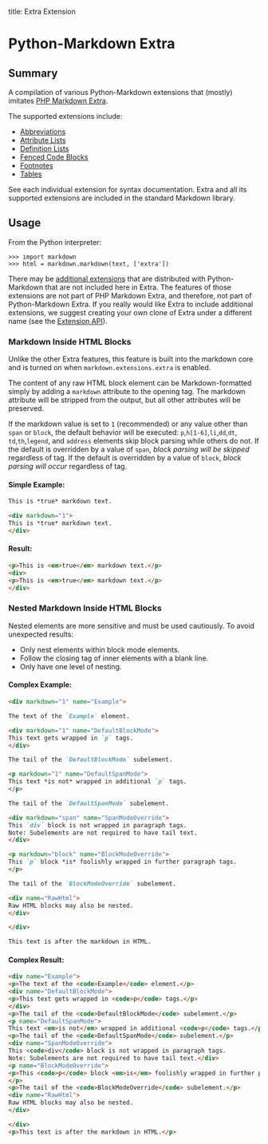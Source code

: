 title: Extra Extension

# Python-Markdown Extra

## Summary

A compilation of various Python-Markdown extensions that (mostly) imitates
[PHP Markdown Extra](http://michelf.com/projects/php-markdown/extra/).

The supported extensions include:

* [Abbreviations](abbreviations.md)
* [Attribute Lists](attr_list.md)
* [Definition Lists](definition_lists.md)
* [Fenced Code Blocks](fenced_code_blocks.md)
* [Footnotes](footnotes.md)
* [Tables](tables.md)

See each individual extension for syntax documentation. Extra and all its
supported extensions are included in the standard Markdown library.

## Usage

From the Python interpreter:

```pycon
>>> import markdown
>>> html = markdown.markdown(text, ['extra'])
```

There may be [additional extensions](index.md) that are distributed with
Python-Markdown that are not included here in Extra. The features
of those extensions are not part of PHP Markdown Extra, and
therefore, not part of Python-Markdown Extra. If you really would
like Extra to include additional extensions, we suggest creating
your own clone of Extra under a different name
(see the [Extension API](api.md)).

### Markdown Inside HTML Blocks

Unlike the other Extra features, this feature is built into the markdown core and
is turned on when `markdown.extensions.extra` is enabled.

The content of any raw HTML block element can be Markdown-formatted simply by
adding a `markdown` attribute to the opening tag. The markdown attribute will be
stripped from the output, but all other attributes will be preserved.

If the markdown value is set to `1` (recommended) or any value other than `span`
or `block`, the default behavior will be executed: `p`,`h[1-6]`,`li`,`dd`,`dt`,
`td`,`th`,`legend`, and `address` elements skip block parsing while others do not.
If the default is overridden by a value of `span`, *block parsing will be skipped*
regardless of tag. If the default is overridden by a value of `block`,
*block parsing will occur* regardless of tag.

#### Simple Example:

```md
This is *true* markdown text.

<div markdown="1">
This is *true* markdown text.
</div>
```

#### Result:

```html
<p>This is <em>true</em> markdown text.</p>
<div>
<p>This is <em>true</em> markdown text.</p>
</div>
```

### Nested Markdown Inside HTML Blocks

Nested elements are more sensitive and must be used cautiously. To avoid
unexpected results:

* Only nest elements within block mode elements.
* Follow the closing tag of inner elements with a blank line.
* Only have one level of nesting.

#### Complex Example:

```md
<div markdown="1" name="Example">

The text of the `Example` element.

<div markdown="1" name="DefaultBlockMode">
This text gets wrapped in `p` tags.
</div>

The tail of the `DefaultBlockMode` subelement.

<p markdown="1" name="DefaultSpanMode">
This text *is not* wrapped in additional `p` tags.
</p>

The tail of the `DefaultSpanMode` subelement.

<div markdown="span" name="SpanModeOverride">
This `div` block is not wrapped in paragraph tags.
Note: Subelements are not required to have tail text.
</div>

<p markdown="block" name="BlockModeOverride">
This `p` block *is* foolishly wrapped in further paragraph tags.
</p>

The tail of the `BlockModeOverride` subelement.

<div name="RawHtml">
Raw HTML blocks may also be nested.
</div>

</div>

This text is after the markdown in HTML.
```

#### Complex Result:

```html
<div name="Example">
<p>The text of the <code>Example</code> element.</p>
<div name="DefaultBlockMode">
<p>This text gets wrapped in <code>p</code> tags.</p>
</div>
<p>The tail of the <code>DefaultBlockMode</code> subelement.</p>
<p name="DefaultSpanMode">
This text <em>is not</em> wrapped in additional <code>p</code> tags.</p>
<p>The tail of the <code>DefaultSpanMode</code> subelement.</p>
<div name="SpanModeOverride">
This <code>div</code> block is not wrapped in paragraph tags.
Note: Subelements are not required to have tail text.</div>
<p name="BlockModeOverride">
<p>This <code>p</code> block <em>is</em> foolishly wrapped in further paragraph tags.</p>
</p>
<p>The tail of the <code>BlockModeOverride</code> subelement.</p>
<div name="RawHtml">
Raw HTML blocks may also be nested.
</div>

</div>
<p>This text is after the markdown in HTML.</p>
```

